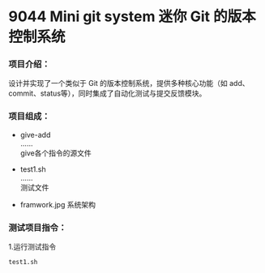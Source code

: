 # 9044 Mini git system 迷你 Git 的版本控制系统

### 项目介绍：
设计并实现了一个类似于 Git 的版本控制系统，提供多种核心功能（如 add、commit、status等），同时集成了自动化测试与提交反馈模块。

### 项目组成：
- give-add   
   ......  
  give各个指令的源文件
  
- test1.sh  
  ......  
  测试文件  

- framwork.jpg 系统架构
  
### 测试项目指令：
1.运行测试指令  

`test1.sh`  
 

